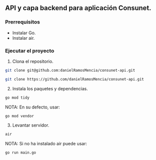 ## API y capa backend para aplicación Consunet.

### Prerrequisitos

- Instalar Go.
- Instalar air.

### Ejecutar el proyecto

1. Clona el repositorio.

```sh
git clone git@github.com:danielRamosMencia/consunet-api.git
```

```sh
git clone https://github.com/danielRamosMencia/consunet-api.git
```

2. Instala los paquetes y dependencias.

```sh
go mod tidy
```

NOTA: En su defecto, usar:

```sh
go mod vendor
```

3. Levantar servidor.

```sh
air
```

NOTA: Si no ha instalado air puede usar:

```sh
go run main.go
```
